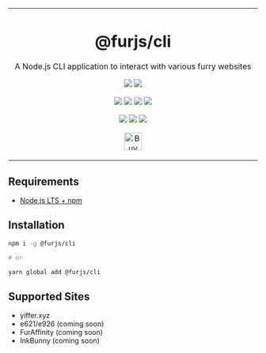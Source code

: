 <p align="center">
	<table>
		<tbody>
			<td align="center">
				<h1>@furjs/cli</h1>
				<p>A Node.js CLI application to interact with various furry websites</p>
				<p>
					<a href="https://www.npmjs.com/package/@furjs/cli"><img src="https://badgen.net/npm/v/@furjs/cli/"></a>
					<a href="https://www.npmjs.com/package/@furjs/cli"><img src="https://badgen.net/npm/dt/@furjs/cli"></a>
				</p>
				<p>
					<a href="https://github.com/furjs/cli/commits"><img src="https://img.shields.io/github/last-commit/furjs/cli.svg?label=Updated&logo=github&style=flat-square"></a>
					<img src="https://img.shields.io/github/repo-size/furjs/cli.svg?label=Repo%20Size&logo=github&style=flat-square">
					<a href="https://github.com/furjs/cli/releases"><img src="https://img.shields.io/github/downloads/furjs/cli/total.svg?label=Downloads&logo=github&style=flat-square"></a>
					<a href="https://github.com/furjs/cli/blob/main/LICENSE"><img src="https://img.shields.io/github/license/furjs/cli.svg?label=License&logo=apache&style=flat-square"></a>
				</p>
				<p>
					<a href="https://github.com/furjs/cli/releases/latest"><img src="https://img.shields.io/github/release/furjs/cli.svg?label=Stable&logo=github&style=flat-square"></a>
					<a href="https://github.com/furjs/cli/releases/latest"><img src="https://img.shields.io/github/release-date/furjs/cli.svg?label=Released&logo=github&style=flat-square"></a>
					<a href="https://github.com/furjs/cli/releases/latest"><img src="https://img.shields.io/github/downloads/furjs/cli/latest/total.svg?label=Downloads&logo=github&style=flat-square"></a>
				</p>
				<p>
					<a href='https://ko-fi.com/O4O1DV77' target='_blank'><img height='36' src='https://cdn.ko-fi.com/cdn/kofi1.png?v=3' alt='Buy Me a Coffee at ko-fi.com' /></a>
				</p>
				<img width="2000" height="0">
			</td>
		</tbody>
	</table>
</p>

## Requirements
- [Node.js LTS + npm](https://nodejs.org/en/download/)

## Installation

```sh
npm i -g @furjs/cli

# or

yarn global add @furjs/cli
```

## Supported Sites

- yiffer.xyz
- e621/e926 (coming soon)
- FurAffinity (coming soon)
- InkBunny (coming soon)
